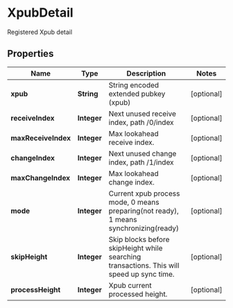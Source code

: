 

# XpubDetail

Registered Xpub detail
## Properties

Name | Type | Description | Notes
------------ | ------------- | ------------- | -------------
**xpub** | **String** | String encoded extended pubkey (xpub) |  [optional]
**receiveIndex** | **Integer** | Next unused receive index, path /0/index |  [optional]
**maxReceiveIndex** | **Integer** | Max lookahead receive index. |  [optional]
**changeIndex** | **Integer** | Next unused change index, path /1/index |  [optional]
**maxChangeIndex** | **Integer** | Max lookahead change index. |  [optional]
**mode** | **Integer** | Current xpub process mode, 0 means preparing(not ready), 1 means synchronizing(ready) |  [optional]
**skipHeight** | **Integer** | Skip blocks before skipHeight while searching transactions. This will speed up sync time. |  [optional]
**processHeight** | **Integer** | Xpub current processed height. |  [optional]



